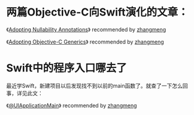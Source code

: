 # 两篇Objective-C向Swift演化的文章：

《[Adopting Nullability Annotations](http://www.miqu.me/blog/2015/04/17/adopting-nullability-annotations/)》 recommended by [zhangmeng](https://github.com/nightfade)

《[Adopting Objective-C Generics](http://www.miqu.me/blog/2015/06/09/adopting-objectivec-generics/)》 recommended by [zhangmeng](https://github.com/nightfade)

# Swift中的程序入口哪去了

最近学Swift，新建项目以后发现找不到以前的main函数了。就查了一下怎么回事，详见此文：

《[@UIApplicationMain](http://swifter.tips/uiapplicationmain/)》 recommended by [zhangmeng](https://github.com/nightfade)

